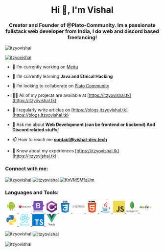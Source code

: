 <h1 align="center">Hi 👋, I'm Vishal</h1>
<h3 align="center">Creator and Founder of @Plato-Community. Im a passionate fullstack web developer from India, I do web and discord based freelancing!</h3>

<p align="left"> <img src="https://komarev.com/ghpvc/?username=itzyovishal&label=Profile%20views&color=0e75b6&style=flat" alt="itzyovishal" /> </p>

<p align="left"> <a href="https://github.com/ryo-ma/github-profile-trophy"><img src="https://github-profile-trophy.vercel.app/?username=itzyovishal" alt="itzyovishal" /></a> </p>

- 🔭 I’m currently working on [Meitu](https://dsc.gg/meitu)

- 🌱 I’m currently learning **Java and Ethical Hacking**

- 👯 I’m looking to collaborate on [Plato Community](https://dsc.gg/plato-community)

- 👨‍💻 All of my projects are available at [https://itzyovishal.tk](https://itzyovishal.tk)

- 📝 I regularly write articles on [https://blogs.itzyovishal.tk](https://blogs.itzyovishal.tk)

- 💬 Ask me about **Web Development (can be frontend or backend) And Discord related stuffs!**

- 📫 How to reach me **contact@vishal-dev.tech**

- 📄 Know about my experiences [https://itzyovishal.tk](https://itzyovishal.tk)

<h3 align="left">Connect with me:</h3>
<p align="left">
<a href="https://instagram.com/itzyovishal" target="blank"><img align="center" src="https://raw.githubusercontent.com/rahuldkjain/github-profile-readme-generator/master/src/images/icons/Social/instagram.svg" alt="itzyovishal" height="30" width="40" /></a>
<a href="https://www.youtube.com/c/itzyovishal" target="blank"><img align="center" src="https://raw.githubusercontent.com/rahuldkjain/github-profile-readme-generator/master/src/images/icons/Social/youtube.svg" alt="itzyovishal" height="30" width="40" /></a>
<a href="https://discord.gg/KnVMSMfzUm" target="blank"><img align="center" src="https://raw.githubusercontent.com/rahuldkjain/github-profile-readme-generator/master/src/images/icons/Social/discord.svg" alt="KnVMSMfzUm" height="30" width="40" /></a>
</p>

<h3 align="left">Languages and Tools:</h3>
<p align="left"> <a href="https://developer.android.com" target="_blank" rel="noreferrer"> <img src="https://raw.githubusercontent.com/devicons/devicon/master/icons/android/android-original-wordmark.svg" alt="android" width="40" height="40"/> </a> <a href="https://angular.io" target="_blank" rel="noreferrer"> <img src="https://raw.githubusercontent.com/devicons/devicon/master/icons/angularjs/angularjs-original-wordmark.svg" alt="angularjs" width="40" height="40"/> </a> <a href="https://getbootstrap.com" target="_blank" rel="noreferrer"> <img src="https://raw.githubusercontent.com/devicons/devicon/master/icons/bootstrap/bootstrap-plain-wordmark.svg" alt="bootstrap" width="40" height="40"/> </a> <a href="https://www.w3schools.com/cs/" target="_blank" rel="noreferrer"> <img src="https://raw.githubusercontent.com/devicons/devicon/master/icons/csharp/csharp-original.svg" alt="csharp" width="40" height="40"/> </a> <a href="https://www.w3schools.com/css/" target="_blank" rel="noreferrer"> <img src="https://raw.githubusercontent.com/devicons/devicon/master/icons/css3/css3-original-wordmark.svg" alt="css3" width="40" height="40"/> </a> <a href="https://expressjs.com" target="_blank" rel="noreferrer"> <img src="https://raw.githubusercontent.com/devicons/devicon/master/icons/express/express-original-wordmark.svg" alt="express" width="40" height="40"/> </a> <a href="https://www.w3.org/html/" target="_blank" rel="noreferrer"> <img src="https://raw.githubusercontent.com/devicons/devicon/master/icons/html5/html5-original-wordmark.svg" alt="html5" width="40" height="40"/> </a> <a href="https://www.java.com" target="_blank" rel="noreferrer"> <img src="https://raw.githubusercontent.com/devicons/devicon/master/icons/java/java-original.svg" alt="java" width="40" height="40"/> </a> <a href="https://developer.mozilla.org/en-US/docs/Web/JavaScript" target="_blank" rel="noreferrer"> <img src="https://raw.githubusercontent.com/devicons/devicon/master/icons/javascript/javascript-original.svg" alt="javascript" width="40" height="40"/> </a> <a href="https://www.mongodb.com/" target="_blank" rel="noreferrer"> <img src="https://raw.githubusercontent.com/devicons/devicon/master/icons/mongodb/mongodb-original-wordmark.svg" alt="mongodb" width="40" height="40"/> </a> <a href="https://nodejs.org" target="_blank" rel="noreferrer"> <img src="https://raw.githubusercontent.com/devicons/devicon/master/icons/nodejs/nodejs-original-wordmark.svg" alt="nodejs" width="40" height="40"/> </a> <a href="https://www.python.org" target="_blank" rel="noreferrer"> <img src="https://raw.githubusercontent.com/devicons/devicon/master/icons/python/python-original.svg" alt="python" width="40" height="40"/> </a> <a href="https://reactjs.org/" target="_blank" rel="noreferrer"> <img src="https://raw.githubusercontent.com/devicons/devicon/master/icons/react/react-original-wordmark.svg" alt="react" width="40" height="40"/> </a> <a href="https://www.typescriptlang.org/" target="_blank" rel="noreferrer"> <img src="https://raw.githubusercontent.com/devicons/devicon/master/icons/typescript/typescript-original.svg" alt="typescript" width="40" height="40"/> </a> <a href="https://vuejs.org/" target="_blank" rel="noreferrer"> <img src="https://raw.githubusercontent.com/devicons/devicon/master/icons/vuejs/vuejs-original-wordmark.svg" alt="vuejs" width="40" height="40"/> </a> </p>

<p><img align="left" src="https://github-readme-stats.vercel.app/api/top-langs?username=itzyovishal&show_icons=true&locale=en&layout=compact" alt="itzyovishal" /></p>

<p>&nbsp;<img align="center" src="https://github-readme-stats.vercel.app/api?username=itzyovishal&show_icons=true&locale=en" alt="itzyovishal" /></p>

<p><img align="center" src="https://github-readme-streak-stats.herokuapp.com/?user=itzyovishal&" alt="itzyovishal" /></p>

